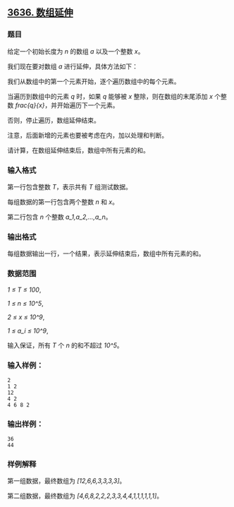 ## [3636. 数组延伸](https://www.acwing.com/problem/content/3639/)

### 题目

给定一个初始长度为 *n* 的数组 *a* 以及一个整数 *x*。

我们现在要对数组 *a* 进行延伸，具体方法如下：

我们从数组中的第一个元素开始，逐个遍历数组中的每个元素。

当遍历到数组中的元素 *q* 时，如果 *q* 能够被 *x* 整除，则在数组的末尾添加 *x* 个整数 *frac{q}{x}*，并开始遍历下一个元素。

否则，停止遍历，数组延伸结束。

注意，后面新增的元素也要被考虑在内，加以处理和判断。

请计算，在数组延伸结束后，数组中所有元素的和。

### 输入格式

第一行包含整数 *T*，表示共有 *T* 组测试数据。

每组数据的第一行包含两个整数 *n* 和 *x*。

第二行包含 *n* 个整数 *a_1,a_2,…,a_n*。

### 输出格式

每组数据输出一行，一个结果，表示延伸结束后，数组中所有元素的和。

### 数据范围

*1 ≤ T ≤ 100*,

*1 ≤ n ≤ 10^5*,

*2 ≤ x ≤ 10^9*,

*1 ≤ a_i ≤ 10^9*,

输入保证，所有 *T* 个 *n* 的和不超过 *10^5*。

### 输入样例：

```
2
1 2
12
4 2
4 6 8 2
```

### 输出样例：

```
36
44
```

### 样例解释

第一组数据，最终数组为 *[12,6,6,3,3,3,3]*。

第二组数据，最终数组为 *[4,6,8,2,2,2,3,3,4,4,1,1,1,1,1,1]*。

